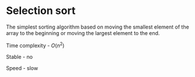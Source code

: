 # Selection sort

The simplest sorting algorithm based on moving the smallest element of the array
to the beginning or moving the largest element to the end.

Time complexity - $O(n^2)$

Stable - no

Speed - slow
